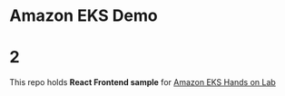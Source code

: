 # Amazon EKS Demo 
# 2
This repo holds **React Frontend sample** for [Amazon EKS Hands on Lab](https://master.d3s71i2n51x60t.amplifyapp.com/ko/)

